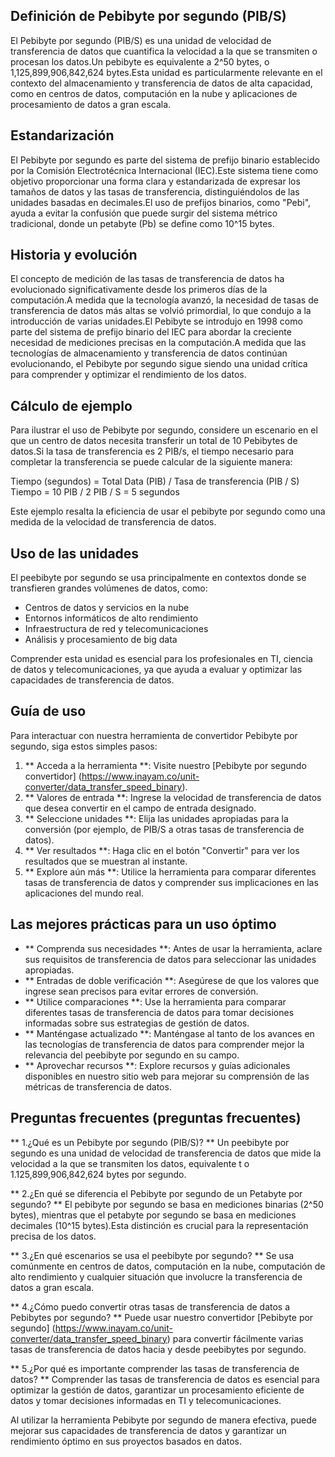 ## Definición de Pebibyte por segundo (PIB/S)

El Pebibyte por segundo (PIB/S) es una unidad de velocidad de transferencia de datos que cuantifica la velocidad a la que se transmiten o procesan los datos.Un pebibyte es equivalente a 2^50 bytes, o 1,125,899,906,842,624 bytes.Esta unidad es particularmente relevante en el contexto del almacenamiento y transferencia de datos de alta capacidad, como en centros de datos, computación en la nube y aplicaciones de procesamiento de datos a gran escala.

## Estandarización

El Pebibyte por segundo es parte del sistema de prefijo binario establecido por la Comisión Electrotécnica Internacional (IEC).Este sistema tiene como objetivo proporcionar una forma clara y estandarizada de expresar los tamaños de datos y las tasas de transferencia, distinguiéndolos de las unidades basadas en decimales.El uso de prefijos binarios, como "Pebi", ayuda a evitar la confusión que puede surgir del sistema métrico tradicional, donde un petabyte (Pb) se define como 10^15 bytes.

## Historia y evolución

El concepto de medición de las tasas de transferencia de datos ha evolucionado significativamente desde los primeros días de la computación.A medida que la tecnología avanzó, la necesidad de tasas de transferencia de datos más altas se volvió primordial, lo que condujo a la introducción de varias unidades.El Pebibyte se introdujo en 1998 como parte del sistema de prefijo binario del IEC para abordar la creciente necesidad de mediciones precisas en la computación.A medida que las tecnologías de almacenamiento y transferencia de datos continúan evolucionando, el Pebibyte por segundo sigue siendo una unidad crítica para comprender y optimizar el rendimiento de los datos.

## Cálculo de ejemplo

Para ilustrar el uso de Pebibyte por segundo, considere un escenario en el que un centro de datos necesita transferir un total de 10 Pebibytes de datos.Si la tasa de transferencia es 2 PIB/s, el tiempo necesario para completar la transferencia se puede calcular de la siguiente manera:

Tiempo (segundos) = Total Data (PIB) / Tasa de transferencia (PIB / S)
Tiempo = 10 PIB / 2 PIB / S = 5 segundos

Este ejemplo resalta la eficiencia de usar el pebibyte por segundo como una medida de la velocidad de transferencia de datos.

## Uso de las unidades

El peebibyte por segundo se usa principalmente en contextos donde se transfieren grandes volúmenes de datos, como:

- Centros de datos y servicios en la nube
- Entornos informáticos de alto rendimiento
- Infraestructura de red y telecomunicaciones
- Análisis y procesamiento de big data

Comprender esta unidad es esencial para los profesionales en TI, ciencia de datos y telecomunicaciones, ya que ayuda a evaluar y optimizar las capacidades de transferencia de datos.

## Guía de uso

Para interactuar con nuestra herramienta de convertidor Pebibyte por segundo, siga estos simples pasos:

1. ** Acceda a la herramienta **: Visite nuestro [Pebibyte por segundo convertidor] (https://www.inayam.co/unit-converter/data_transfer_speed_binary).
2. ** Valores de entrada **: Ingrese la velocidad de transferencia de datos que desea convertir en el campo de entrada designado.
3. ** Seleccione unidades **: Elija las unidades apropiadas para la conversión (por ejemplo, de PIB/S a otras tasas de transferencia de datos).
4. ** Ver resultados **: Haga clic en el botón "Convertir" para ver los resultados que se muestran al instante.
5. ** Explore aún más **: Utilice la herramienta para comparar diferentes tasas de transferencia de datos y comprender sus implicaciones en las aplicaciones del mundo real.

## Las mejores prácticas para un uso óptimo

- ** Comprenda sus necesidades **: Antes de usar la herramienta, aclare sus requisitos de transferencia de datos para seleccionar las unidades apropiadas.
- ** Entradas de doble verificación **: Asegúrese de que los valores que ingrese sean precisos para evitar errores de conversión.
- ** Utilice comparaciones **: Use la herramienta para comparar diferentes tasas de transferencia de datos para tomar decisiones informadas sobre sus estrategias de gestión de datos.
- ** Manténgase actualizado **: Manténgase al tanto de los avances en las tecnologías de transferencia de datos para comprender mejor la relevancia del peebibyte por segundo en su campo.
- ** Aprovechar recursos **: Explore recursos y guías adicionales disponibles en nuestro sitio web para mejorar su comprensión de las métricas de transferencia de datos.

## Preguntas frecuentes (preguntas frecuentes)

** 1.¿Qué es un Pebibyte por segundo (PIB/S)? **
Un peebibyte por segundo es una unidad de velocidad de transferencia de datos que mide la velocidad a la que se transmiten los datos, equivalente t o 1.125,899,906,842,624 bytes por segundo.

** 2.¿En qué se diferencia el Pebibyte por segundo de un Petabyte por segundo? **
El pebibyte por segundo se basa en mediciones binarias (2^50 bytes), mientras que el petabyte por segundo se basa en mediciones decimales (10^15 bytes).Esta distinción es crucial para la representación precisa de los datos.

** 3.¿En qué escenarios se usa el peebibyte por segundo? **
Se usa comúnmente en centros de datos, computación en la nube, computación de alto rendimiento y cualquier situación que involucre la transferencia de datos a gran escala.

** 4.¿Cómo puedo convertir otras tasas de transferencia de datos a Pebibytes por segundo? **
Puede usar nuestro convertidor [Pebibyte por segundo] (https://www.inayam.co/unit-converter/data_transfer_speed_binary) para convertir fácilmente varias tasas de transferencia de datos hacia y desde peebibytes por segundo.

** 5.¿Por qué es importante comprender las tasas de transferencia de datos? **
Comprender las tasas de transferencia de datos es esencial para optimizar la gestión de datos, garantizar un procesamiento eficiente de datos y tomar decisiones informadas en TI y telecomunicaciones.

Al utilizar la herramienta Pebibyte por segundo de manera efectiva, puede mejorar sus capacidades de transferencia de datos y garantizar un rendimiento óptimo en sus proyectos basados ​​en datos.
